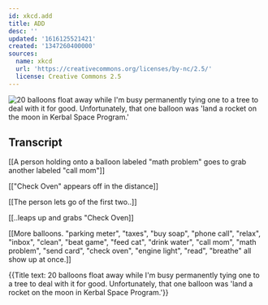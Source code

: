 ```yaml
---
id: xkcd.add
title: ADD
desc: ''
updated: '1616125521421'
created: '1347260400000'
sources:
  name: xkcd
  url: 'https://creativecommons.org/licenses/by-nc/2.5/'
  license: Creative Commons 2.5
---
```

![20 balloons float away while I'm busy permanently tying one to a tree to deal with it for good. Unfortunately, that one balloon was 'land a rocket on the moon in Kerbal Space Program.'](https://imgs.xkcd.com/comics/add.png)

## Transcript
[[A person holding onto a balloon labeled "math problem" goes to grab another labeled "call mom"]]

[["Check Oven" appears off in the distance]]

[[The person lets go of the first two..]]

[[..leaps up and grabs "Check Oven]]

[[More balloons.  "parking meter", "taxes", "buy soap", "phone call", "relax", "inbox", "clean", "beat game", "feed cat", "drink water", "call mom", "math problem", "send card", "check oven", "engine light", "read", "breathe"  all show up at once.]]

{{Title text: 20 balloons float away while I'm busy permanently tying one to a tree to deal with it for good. Unfortunately, that one balloon was 'land a rocket on the moon in Kerbal Space Program.'}}
